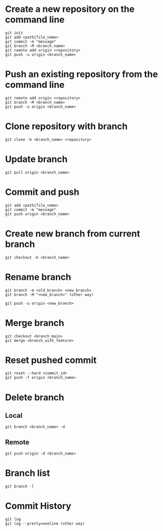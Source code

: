 # Create a new repository on the command line
```
git init
git add <path|file_name>
git commit -m "message"
git branch -M <branch_name>
git remote add origin <repository>
git push -u origin <branch_name>
```
# Push an existing repository from the command line
```
git remote add origin <repository>
git branch -M <branch_name>
git push -u origin <branch_name>
```
# Clone repository with branch
```
git clone -b <branch_name> <repository>
```
# Update branch
```
git pull origin <branch_name>
```
# Commit and push
```
git add <path|file_name>
git commit -m "message"
git push origin <branch_name>
```
# Create new branch from current branch
```
git checkout -b <branch_name>
```
# Rename branch
```
git branch -m <old_branch> <new_branch>
git branch -M "<new_branch>" (other way)

git push -u origin <new_branch>
```
# Merge branch
```
git checkout <branch_main>
git merge <branch_with_feature>
```
# Reset pushed commit
```
git reset --hard <commit_id>
git push -f origin <branch_name>
```
# Delete branch
## Local
```
git branch <branch_name> -d
```
## Remote
```
git push origin -d <branch_name>
```
# Branch list
```
git branch -l
```
# Commit History
```
git log
git log --pretty=oneline (other way)
```
